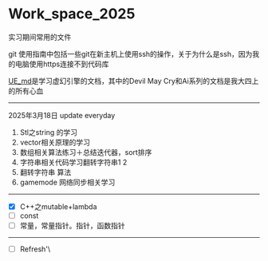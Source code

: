 # Work_space_2025
实习期间常用的文件

git 使用指南中包括一些git在新主机上使用ssh的操作，关于为什么是ssh，因为我的电脑使用https连接不到代码库



[UE_md](UE_md/XMind)是学习虚幻引擎的文档，其中的Devil May Cry和Ai系列的文档是我大四上的所有心血

------

2025年3月18日    update everyday

1. Stl之string 的学习
2. vector相关原理的学习
3. 数组相关算法练习＋总结迭代器，sort排序
4. 字符串相关代码学习翻转字符串1 2 
5. 翻转字符串 算法
6. gamemode 网络同步相关学习

------

- [x] C++之mutable+lambda
- [ ] const
- [ ] 常量，常量指针。指针，函数指针

---

- [ ] Refresh'\
